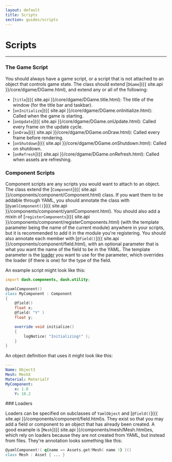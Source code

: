```yaml
---
layout: default
title: Scripts
section: guides/scripts
---
```

# Scripts
---

### The Game Script

You should always have a game script, or a script that is not attached to an
object that controls game state. The class should extend
[`DGame`]({{ site.api }}/core/dgame/DGame.html), and extend any or all
of the following:

* [`title`]({{ site.api }}/core/dgame/DGame.title.html): The title of the window (for the title bar and taskbar).
* [`onInitialize`]({{ site.api }}/core/dgame/DGame.onInitialize.html): Called when the game is starting.
* [`onUpdate`]({{ site.api }}/core/dgame/DGame.onUpdate.html): Called every frame on the update cycle.
* [`onDraw`]({{ site.api }}/core/dgame/DGame.onDraw.html): Called every frame before rendering.
* [`onShutdown`]({{ site.api }}/core/dgame/DGame.onShutdown.html): Called on shutdown.
* [`onRefresh`]({{ site.api }}/core/dgame/DGame.onRefresh.html): Called when assets are refreshing.

### Component Scripts

Component scripts are any scripts you would want to attach to an object. The
class extend the [`Component`]({{ site.api }}/components/component/Component.html)
class. If you want them to be addable through YAML, you should annotate the class
with [`@yamlComponent()`]({{ site.api }}/components/component/yamlComponent.html).
You should also add a mixin of
[`registerComponents`]({{ site.api }}/components/component/registerComponents.html)
(with the template parameter being the name of the current module) anywhere in
your scripts, but it is recommended to add it in the module you're registering.
You should also annotate each member with
[`@field()`]({{ site.api }}/components/component/field.html), with an
optional parameter that is what you want the name of the field to be in the YAML.
The template parameter is the [loader](#loaders) you want to use for the parameter,
which overrides the loader (if there is one) for the type of the field.

An example script might look like this:

```d
import dash.components, dash.utility;

@yamlComponent()
class MyComponent : Component
{
    @field()
    float x;
    @field( "Y" )
    float y;

    override void initialize()
    {
        logNotice( "Initializing!" );
    }
}
```

An object definition that uses it might look like this:

```yaml
---
Name: Object3
Mesh: MeshX
Material: MaterialY
MyComponent:
    x: 1.0
    Y: 10.2
```

<div id="loaders" />
### Loaders

Loaders can be specified on subclasses of `YamlObject` and
[`@field()`]({{ site.api }}/components/component/field.html)s. They
exist so that you may add a field or component to an object that has already
been created. A good example is [`Mesh`]({{ site.api }}/components/mesh/Mesh.html)es,
which rely on loaders because they are not created from YAML, but instead from
files. They're annotation looks something like this:

```d
@yamlComponent!( q{name => Assets.get!Mesh( name )} )()
class Mesh : Asset { ... }
```
